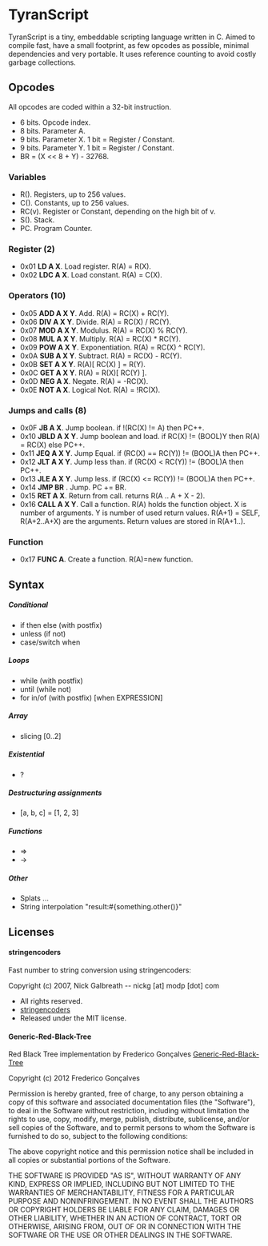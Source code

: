 # TyranScript
TyranScript is a tiny, embeddable scripting language written in C. Aimed to compile fast, have a small footprint, as few opcodes as possible, minimal dependencies and very portable. It uses reference counting to avoid costly garbage collections.

## Opcodes
All opcodes are coded within a 32-bit instruction.

* 6 bits. Opcode index.
* 8 bits. Parameter A.
* 9 bits. Parameter X. 1 bit = Register / Constant.
* 9 bits. Parameter Y. 1 bit = Register / Constant.
* BR = (X << 8 + Y) - 32768.

### Variables
* R(). Registers, up to 256 values.
* C(). Constants, up to 256 values.
* RC(v). Register or Constant, depending on the high bit of v.
* S(). Stack.
* PC. Program Counter.

### Register (2)
* 0x01 **LD A X**. Load register. R(A) = R(X).
* 0x02 **LDC A X**. Load constant. R(A) = C(X).

### Operators (10)
* 0x05 **ADD A X Y**. Add. R(A) = RC(X) + RC(Y).    
* 0x06 **DIV A X Y**. Divide. R(A) = RC(X) / RC(Y).
* 0x07 **MOD A X Y**. Modulus. R(A) = RC(X) % RC(Y).
* 0x08 **MUL A X Y**. Multiply. R(A) = RC(X) * RC(Y).
* 0x09 **POW A X Y**. Exponentiation. R(A) = RC(X) ^ RC(Y).
* 0x0A **SUB A X Y**. Subtract. R(A) = RC(X) - RC(Y).
* 0x0B **SET A X Y**. R(A)[ RC(X) ] = R(Y).
* 0x0C **GET A X Y**. R(A) = R(X)[ RC(Y) ].
* 0x0D **NEG A X**. Negate. R(A) = -RC(X).
* 0x0E **NOT A X**. Logical Not. R(A) = !RC(X).

### Jumps and calls (8)
* 0x0F **JB A X**. Jump boolean. if !(RC(X) != A) then PC++.
* 0x10 **JBLD A X Y**. Jump boolean and load. if RC(X) != (BOOL)Y then R(A) = RC(X) else PC++.
* 0x11 **JEQ A X Y**. Jump Equal. if (RC(X) == RC(Y)) != (BOOL)A then PC++.
* 0x12 **JLT A X Y**. Jump less than. if (RC(X) < RC(Y)) != (BOOL)A then PC++.
* 0x13 **JLE A X Y**. Jump less. if (RC(X) <= RC(Y)) != (BOOL)A then PC++.
* 0x14 **JMP BR** . Jump. PC += BR.
* 0x15 **RET A X**. Return from call. returns R(A .. A + X - 2).
* 0x16 **CALL A X Y**. Call a function. R(A) holds the function object. X is number of arguments. Y is number of used return values. R(A+1) = SELF, R(A+2..A+X) are the arguments. Return values are stored in R(A+1..). 

### Function
* 0x17 **FUNC A**. Create a function. R(A)=new function.

## Syntax

##### Conditional
* if then else (with postfix)
* unless (if not)
* case/switch when

##### Loops
* while (with postfix)
* until (while not)
* for in/of (with postfix) [when EXPRESSION]

##### Array
* slicing [0..2]

##### Existential
* ?

##### Destructuring assignments
* [a, b, c] = [1, 2, 3]

##### Functions
* =>
* ->

##### Other
* Splats ...
* String interpolation "result:#{something.other()}"

## Licenses

#### stringencoders
Fast number to string conversion using stringencoders:

Copyright (c) 2007, Nick Galbreath -- nickg [at] modp [dot] com

  * All rights reserved.
  * [stringencoders](http://code.google.com/p/stringencoders/)
  * Released under the MIT license.

#### Generic-Red-Black-Tree
 
Red Black Tree implementation by Frederico Gonçalves [Generic-Red-Black-Tree](https://github.com/fgoncalves/Generic-Red-Black-Tree)

Copyright (c) 2012 Frederico Gonçalves

Permission is hereby granted, free of charge, to any person obtaining a copy of this software and associated documentation files (the "Software"), to deal in the Software without restriction, including without limitation the rights to use, copy, modify, merge, publish, distribute, sublicense, and/or sell copies of the Software, and to permit persons to whom the Software is furnished to do so, subject to the following conditions:

The above copyright notice and this permission notice shall be included in all copies or substantial portions of the Software.

THE SOFTWARE IS PROVIDED "AS IS", WITHOUT WARRANTY OF ANY KIND, EXPRESS OR IMPLIED, INCLUDING BUT NOT LIMITED TO THE WARRANTIES OF MERCHANTABILITY, FITNESS FOR A PARTICULAR PURPOSE AND NONINFRINGEMENT. IN NO EVENT SHALL THE AUTHORS OR COPYRIGHT HOLDERS BE LIABLE FOR ANY CLAIM, DAMAGES OR OTHER LIABILITY, WHETHER IN AN ACTION OF CONTRACT, TORT OR OTHERWISE, ARISING FROM, OUT OF OR IN CONNECTION WITH THE SOFTWARE OR THE USE OR OTHER DEALINGS IN THE SOFTWARE.
